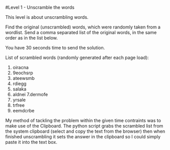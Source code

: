 #Level 1 - Unscramble the words
		  	
This level is about unscrambling words.

Find the original (unscrambled) words, which were randomly taken from a wordlist.
Send a comma separated list of the original words, in the same order as in the list below.


You have 30 seconds time to send the solution.
	
	
List of scrambled words (randomly generated after each page load):

1. oiracna
2. 9eochsrp
3. ateewsmb
4. rdiegg
5. salaka
6. aldnei
7.dermofe
8. yrsale
9. trfree
10. eemdcrbe

My method of tackling the problem within the given time contraints was to make use of the Clipboard.  The python script grabs the scrambled list from the system clipboard (select and copy the text from the browser) then when finished unscrambling it sets the answer in the clipboard so I could simply paste it into the text box. 
